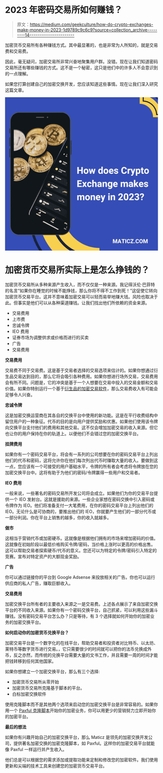 # 2023 年密码交易所如何赚钱？

> 原文：<https://medium.com/geekculture/how-do-crypto-exchanges-make-money-in-2023-1d9789c9c6c9?source=collection_archive---------14----------------------->

加密货币交易所有各种赚钱方式。其中最显著的，也是非常为人所知的，就是交易费和交易费。

因此，毫无疑问，加密交易所非常兴奋地聚集用户群。没错。现在让我们知道密码交易所还有哪些赚钱的方式。这不是一个秘密，这只是他们中的许多人不会意识到的一点理解。

如果您打算创建自己的加密交换开发，您应该知道这些事情。现在让我们深入研究这篇文章。

![](img/6c557e6bdd9ef134227810ae4ec7cc27.png)

# 加密货币交易所实际上是怎么挣钱的？

加密货币交易所从多种来源产生收入，而不仅仅是一种来源。我记得沃伦·巴菲特的名言“如果你在睡觉的时候不能挣钱，那么你将不得不工作到死！”这促使它转向加密货币交易平台。这并不意味着加密交易可以轻而易举地赚大钱。风险也取决于此。但事实是他们可以从各种渠道赚钱。让我们找出他们所依赖的资金来源。

*   交易费用
*   上市费
*   忠诚令牌
*   IEO 费用
*   证券市场为调整供求或价格而进行的买卖
*   广告
*   交易费用

**交易费用**

交易费不同于交易费。这是基于交易者选择的交易选项来估计的。如果你想通过衍生品交易达到目的，那么它将会吸引各种费用。如果你想进行场外交易，交易费用会有所不同。问题是，它的冲突是基于一个人想要在交易中投入的交易金额和交易价值。如果你特别运行一个基于[衍生品的加密交易软件](https://maticz.com/derivatives-trading-software-development)，那么交易费收入有可能会足够令人兴奋。

**忠诚令牌**

这是加密交换运营商在其各自的交换平台中使用的新功能。这是在平行收费结构中留住用户的一种象征。代币的目的是向用户提供奖励和优惠。如果他们使用该令牌向交换平台支付他们的费用和其他交易。这不仅会增加加密交易的收入来源。但它也让你的用户保持在你的轨道上。以便他们不会错过您的加密交换平台。

**挂牌费用**

如果你有一个密码交易平台，将会有一系列的公司想要在你的密码交易平台上列出他们的代币和密码，这将允许你在他们每次列出代币时赚取大量的收入。要做到这一点，您应该有一个可接受的用户基础水平，令牌的所有者会考虑将令牌放在您的加密交换平台中。这将有助于为他们的密码/令牌赢得一些用户和交易者。

**IEO 费用**

一般来说，一些著名的密码交易所开发公司将会成立。如果他们为你的交易平台提供一个 IEO 发射台。这就是援助的来源。一些企业家想在密码交换中引入密码或令牌作为 IEO。他们将准备支付一大笔费用，在你的密码交易平台上列出他们的 IEO。无论什么是可协商的，要推出他们的 IEO，你就要产生他们的一部分代币或一部分利润。你在平台上销售的越多，你的收入就越多。

**做市**

这相当于营销代币或加密硬币。这就像是根据他们拥有的市场来增加密码的价值。这就像在初始阶段以最低价格购买令牌/密码，当价格上涨时以更高的价格出售。这可以帮助交易者探索硬币/代币的意义。您还可以为特定的令牌/密码引入特定的竞赛。宣布对特定资产的大额现金奖励。

**广告**

你可以通过链接你的平台到 Google Adsense 来投放相关的广告。你也可以运行供应商的私人广告，赚取巨额收入。

**交易费用**

加密交换平台所有者的主要收入来源之一是交易费。上述各点展示了来自加密交换平台的不同收入来源。如果你有一个密码交换平台，自己抓紧，可以利用这些漏斗赚钱。没有密码交易平台怎么办？只是等待，有 3 个选择就如何开始你的加密业务的加密交换平台。

**如何启动你的加密货币兑换平台？**

加密交易平台是一个数字化的在线平台，帮助交易者和投资者对比特币、以太坊、莱特币等数字货币进行交易。，它只需要很少的时间就可以把你的法币兑换成外币，反之亦然，而传统的兑换平台需要大量的文书工作，并且需要一周的时间才能把钱转移到任何其他国家。

如果你想建立一个加密交换平台，那么有三个选择:

*   加密货币交易所从零开始
*   加密货币交易所克隆基于脚本的平台。
*   白标加密交换软件

使用克隆脚本而不是其他两个选项来启动您的加密交换平台是非常容易的。如果你用一个 [Paxful 克隆脚本](https://maticz.com/paxful-clone-script)开始你的加密业务，你可以用更少的营销努力立即开始你的加密平台。

**最后的想法**

如果你有兴趣开始自己的加密交换平台，那么 Maticz 是领先的加密交换开发公司，提供著名加密交换的加密克隆脚本，如 Paxful。这样你的加密交易平台就能像 Paxful 一样运行并产生收入。

他们总是可以根据您的需求添加或提取功能来定制和修改您的加密软件。我们使用更新和尖端的技术工具来创建您的加密货币交易平台。